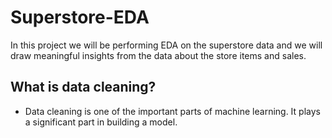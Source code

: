# Superstore-EDA
In this project we will be performing EDA on the superstore data and we will draw meaningful insights from the data about the store items and sales. 

## What is data cleaning? 

- Data cleaning is one of the important parts of machine learning. It 
plays a significant part in building a model. 
